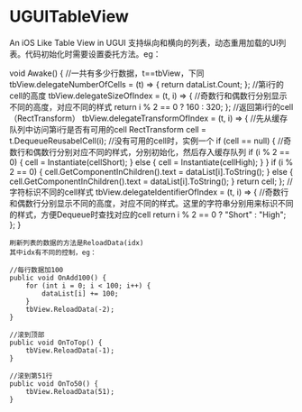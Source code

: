 # UGUITableView
An iOS Like Table View in UGUI
支持纵向和横向的列表，动态重用加载的UI列表。代码初始化时需要设置委托方法。eg：

void Awake() {
        //一共有多少行数据，t==tbView，下同
        tbView.delegateNumberOfCells = (t) => {
            return dataList.Count;
        };
        //第i行的cell的高度
        tbView.delegateSizeOfIndex = (t, i) => {
            //奇数行和偶数行分别显示不同的高度，对应不同的样式
            return i % 2 == 0 ? 160 : 320;
        };
        //返回第i行的cell（RectTransform）
        tbView.delegateTransformOfIndex = (t, i) => {
            //先从缓存队列中访问第i行是否有可用的cell
            RectTransform cell = t.DequeueReusabelCell(i);
            //没有可用的cell时，实例一个
            if (cell == null) {
                //奇数行和偶数行分别对应不同的样式，分别初始化，然后存入缓存队列
                if (i % 2 == 0) {
                    cell = Instantiate(cellShort);
                }
                else {
                    cell = Instantiate(cellHigh);
                }
            }
            if (i % 2 == 0) {
                cell.GetComponentInChildren<Text>().text = dataList[i].ToString();
            }
            else {
                cell.GetComponentInChildren<Text>().text = dataList[i].ToString();
            }
            return cell;
        };
        //字符标识不同的cell样式
        tbView.delegateIdentifierOfIndex = (t, i) => {
            //奇数行和偶数行分别显示不同的高度，对应不同的样式。这里的字符串分别用来标识不同的样式，方便Dequeue时查找对应的cell
            return i % 2 == 0 ? "Short" : "High";
        };
    }
    
    刷新列表的数据的方法是ReloadData(idx)
    其中idx有不同的控制，eg：
    
    //每行数据加100
    public void OnAdd100() {
        for (int i = 0; i < 100; i++) {
            dataList[i] += 100;
        }
        tbView.ReloadData(-2);
    }

    //滚到顶部
    public void OnToTop() {
        tbView.ReloadData(-1);
    }

    //滚到第51行
    public void OnTo50() {
        tbView.ReloadData(51);
    }
